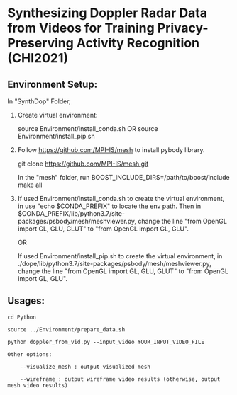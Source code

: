 # Synthesizing Doppler Radar Data from Videos for Training Privacy-Preserving Activity Recognition (CHI2021)

## Environment Setup: 

In "SynthDop" Folder,

1. Create virtual environment:

	source Environment/install_conda.sh OR source Environment/install_pip.sh

2. Follow https://github.com/MPI-IS/mesh to install pybody library. 
	
	git clone https://github.com/MPI-IS/mesh.git

	In the "mesh" folder, run BOOST_INCLUDE_DIRS=/path/to/boost/include make all

3. If used Environment/install_conda.sh to create the virtual environment, in use "echo $CONDA_PREFIX" to locate the env path. Then in $CONDA_PREFIX/lib/python3.7/site-packages/psbody/mesh/meshviewer.py, change the line "from OpenGL import GL, GLU, GLUT" to "from OpenGL import GL, GLU".

	OR

	If used Environment/install_pip.sh to create the virtual environment, in ./dope/lib/python3.7/site-packages/psbody/mesh/meshviewer.py, change the line "from OpenGL import GL, GLU, GLUT" to "from OpenGL import GL, GLU".


## Usages:

	cd Python

	source ../Environment/prepare_data.sh

	python doppler_from_vid.py --input_video YOUR_INPUT_VIDEO_FILE

	Other options:

		--visualize_mesh : output visualized mesh

		--wireframe : output wireframe video results (otherwise, output mesh video results)


 



